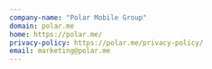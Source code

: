 ```yaml
---
company-name: "Polar Mobile Group"
domain: polar.me
home: https://polar.me/
privacy-policy: https://polar.me/privacy-policy/
email: marketing@polar.me
---
```




